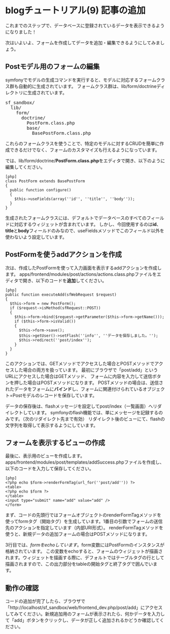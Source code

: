 blogチュートリアル(9) 記事の追加
================================

これまでのステップで、データベースに登録されているデータを表示できるようになりました！


次はいよいよ、フォームを作成してデータを追加・編集できるようにしてみましょう。


Postモデル用のフォームの編集
----------------------------

symfonyでモデルの生成コマンドを実行すると、モデルに対応するフォームクラス群も自動的に生成されています。
フォームクラス群は、lib/form/doctrineディレクトリに生成されています。

<pre>
sf_sandbox/
  lib/
    form/
      doctrine/
        PostForm.class.php
        base/
          BasePostForm.class.php
</pre>

これらのフォームクラスを使うことで、特定のモデルに対するCRUDを簡単に作成できるだけでなく、フォームのカスタマイズも行えるようになっています。

では、lib/form/doctrine/**PostForm.class.php**をエディタで開き、以下のように編集してください。

	[php]
	class PostForm extends BasePostForm
	{
	  public function configure()
	  {
	    $this->useFields(array(''id'', ''title'', ''body''));
	  }
	}

生成されたフォームクラスには、デフォルトでデータベースのすべてのフィールドに対応するウィジェットが含まれています。
しかし、今回使用するのは**id**、**title**と**body**フィールドのみなので、useFieldsメソッドでこのフィールド以外を使わないよう設定しています。


PostFormを使うaddアクションを作成
---------------------------------

次は、作成したPostFormを使って入力画面を表示するaddアクションを作成します。
apps/frontend/modules/post/actions/actions.class.phpファイルをエディタで開き、以下のコードを**追加**してください。

	[php]
	public function executeAdd(sfWebRequest $request)
	{
	  $this->form = new PostForm();
	  if ($request->isMethod(sfRequest::POST))
	  {
	    $this->form->bind($request->getParameter($this->form->getName()));
	    if ($this->form->isValid())
	    {
	      $this->form->save();
	      $this->getUser()->setFlash(''info'', ''データを保存しました。'');
	      $this->redirect(''post/index'');
	    }
	  }
	}

このアクションでは、GETメソッドでアクセスした場合とPOSTメソッドでアクセスした場合の両方を扱っています。
最初にブラウザで「post/add」というURLにアクセスした場合はGETメソッド、
フォームに内容を入力して送信ボタンを押した場合はPOSTメソッドになります。
POSTメソッドの場合は、送信されたデータをフォームに**バインド**し、フォームに関連付けられているオブジェクト=Postモデルのレコードを保存しています。

データの保存後は、flashメッセージを設定してpost/index（一覧画面）へリダイレクトしています。
symfonyのflash機能では、単にメッセージを記録するのみです。（次のリダイレクト先まで有効）
リダイレクト後のビューにて、flashの文字列を取得して表示するようにしています。


フォームを表示するビューの作成
------------------------------

最後に、表示用のビューを作成します。
apps/frontend/modules/post/templates/addSuccess.phpファイルを作成し、以下のコードを入力して保存してください。

	[php]
	<?php echo $form->renderFormTag(url_for(''post/add'')) ?>
	<table>
	<?php echo $form ?>
	</table>
	<input type="submit" name="add" value="add" />
	</form>

まず、コードの先頭行ではフォームオブジェクトのrenderFormTagメソッドを使ってformタグ（開始タグ）を生成しています。1番目の引数でフォームの送信先のアクションを指定しています（内部URI形式）。
renderFormTagメソッドを使うと、新規データの追加フォームの場合はPOSTメソッドになります。

3行目では、$formをechoしています。$form変数にはPostFormのインスタンスが格納されています。
この変数をechoすると、フォームのウィジェットが描画されます。ウィジェットを描画する際に、デフォルトではテーブルタグの行として描画されますので、この出力部分をtableの開始タグと終了タグで囲んでいます。


動作の確認
----------

コードの追加が完了したら、ブラウザで「http://localhost/sf_sandbox/web/frontend_dev.php/post/add」にアクセスしてみてください。新規追加用のフォームが表示されたら、何かデータを入力して「add」ボタンをクリックし、データが正しく追加されるかどうか確認してください。
